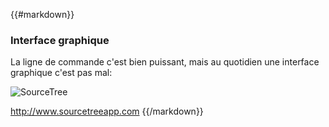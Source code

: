 {{#markdown}}
### Interface graphique

La ligne de commande c'est bien puissant, mais au quotidien une interface graphique c'est pas mal:

![SourceTree](/img/sourcetree.png)

http://www.sourcetreeapp.com
{{/markdown}}